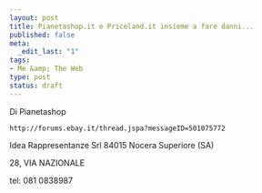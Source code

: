 ```yaml
--- 
layout: post
title: Pianetashop.it e Priceland.it insieme a fare danni...
published: false
meta: 
  _edit_last: "1"
tags: 
- Me &amp; The Web
type: post
status: draft
---
```

Di Pianetashop

    http://forums.ebay.it/thread.jspa?messageID=501075772 

Idea Rappresentanze Srl
84015 Nocera Superiore (SA)

28, VIA NAZIONALE

tel: 081 0838987

 
